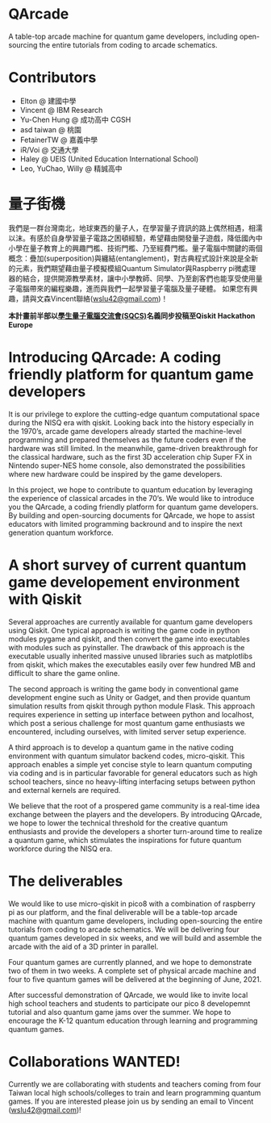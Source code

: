 # QArcade
A table-top arcade machine for quantum game developers, including open-sourcing the entire tutorials from coding to arcade schematics.

# Contributors
- Elton @ 建國中學
- Vincent @ IBM Research
- Yu-Chen Hung @ 成功高中 CGSH
- asd taiwan @ 桃園
- FetainerTW @ 嘉義中學
- iR/Voi @ 交通大學
- Haley @ UEIS (United Education International School)
- Leo, YuChao, Willy @ 精誠高中

# 量子街機
我們是一群台灣南北，地球東西的量子人，在學習量子資訊的路上偶然相遇，相濡以沫。有感於自身學習量子電路之困頓經驗，希望藉由開發量子遊戲，降低國內中小學在量子教育上的興趣門檻、技術門檻、乃至經費門檻。量子電腦中關鍵的兩個概念：疊加(superposition)與纏結(entanglement)，對古典程式設計來說是全新的元素，我們期望藉由量子模擬模組Quantum Simulator與Raspberry pi微處理器的結合，提供開源教學素材，讓中小學教師、同學、乃至創客們也能享受使用量子電腦帶來的編程樂趣，進而與我們一起學習量子電腦及量子硬體。
如果您有興趣，請與文森Vincent聯絡(wslu42@gmail.com)！

**本計畫前半部以[學生量子電腦交流會(SQCS)](https://discord.gg/KjWMRewQB2)名義同步投稿至Qiskit Hackathon Europe**

# Introducing QArcade: A coding friendly platform for quantum game developers

 It is our privilege to explore the cutting-edge quantum computational space during the NISQ era with qiskit. Looking back into the history especially in the 1970’s, arcade game developers already started the machine-level programming and prepared themselves as the future coders even if the hardware was still limited. In the meanwhile, game-driven breakthrough for the classical hardware, such as the first 3D acceleration chip Super FX in Nintendo super-NES home console, also demonstrated the possibilities where new hardware could be inspired by the game developers.

In this project, we hope to contribute to quantum education by leveraging the experience of classical arcades in the 70’s. We would like to introduce you the QArcade, a coding friendly platform for quantum game developers. By building and open-sourcing documents for QArcade, we hope to assist educators with limited programming backround and to inspire the next generation quantum workforce.
 
# A short survey of current quantum game developement environment with Qiskit

  Several approaches are currently available for quantum game developers using Qiskit. One typical approach is writing the game code in python modules pygame and qiskit, and then convert the game into executables with modules such as pyinstaller. The drawback of this approach is the executable usually inherited massive unused libraries such as matplotlibs from qiskit, which makes the executables easily over few hundred MB and difficult to share the game online. 
  
  The second approach is writing the game body in conventional game development engine such as Unity or Gadget, and then provide quantum simulation results from qiskit through python module Flask. This approach requires experience in setting up interface between python and localhost, which post a serious challenge for most quantum game enthusiasts we encountered, including ourselves, with limited server setup experience. 
  
  A third approach is to develop a quantum game in the native coding environment with quantum simulator backend codes, micro-qiskit. This approach enables a simple yet concise style to learn quantum computing via coding and is in particular favorable for general educators such as high school teachers, since no heavy-lifting interfacing setups between python and external kernels are required.
  
  We believe that the root of a prospered game community is a real-time idea exchange between the players and the developers. By introducing QArcade, we hope to lower the technical threshold for the creative quantum enthusiasts and provide the developers a shorter turn-around time to realize a quantum game, which stimulates the inspirations for future quantum workforce during the NISQ era.
  
# The deliverables

  We would like to use micro-qiskit in pico8 with a combination of raspberry pi as our platform, and the final deliverable will be a table-top arcade machine with quantum game developers, including open-sourcing the entire tutorials from coding to arcade schematics. We will be delivering four quantum games developed in six weeks, and we will build and assemble the arcade with the aid of a 3D printer in parallel.
  
 Four quantum games are currently planned, and we hope to demonstrate two of them in two weeks. A complete set of physical arcade machine and four to five quantum games will be delivered at the beginning of June, 2021.
  
 After successful demonstration of QArcade, we would like to invite local high school teachers and students to participate our pico 8 developemnt tutorial and also quantum game jams over the summer. We hope to encourage the K-12 quantum education through learning and programming quantum games.
  
# Collaborations WANTED!

  Currently we are collaborating with students and teachers coming from four Taiwan local high schools/colleges to train and learn programming quantum games. If you are interested please join us by sending an email to Vincent (wslu42@gmail.com)!
